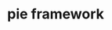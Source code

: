 ---
title: pie framework 
layout: Homepage
bottomText: Smashcut is a fast-paced and intensive program designed by educators and industry veterans
bottomLinkText: keep me in the loop
main: 
  bgVideoUrl: assets/smashcut.mp4
  title: Pie
  subtitle: An Open Source framework for building and sharing interactive assessment question types.
publishers: 
  text: For content publishers
  subtext: Create content using simple or advanced assessment interactions and distribute it to your customers with the confidence that your content will appear and function exactly as designed by your content authors. 
  url: assets/block1.png
developers: 
  text: For Developers
  subtext: The PIE Framework is an Open Source non-proprietary  framework that uses web development best practices to allow you to easily create re-usable question types with advanced UI and scoring behavior, and allows you to distribute these question types so they can be used on any system.
  url: assets/dev.png
features:
  - image: assets/share.svg
    title: Develop Interactive Assessment
    text: Use the capabilities of HTML5 and modern javascript develoment    
  - image: assets/network.svg
    title: Freedom & Choice
    text: PIE is an Open Source Framework. Any content (or new question types) you create belong to you and do not require a licence, payment or partnership with any organization. 
  - image: assets/cloud.svg
    title: Distribute Quality Assessment
    text: Open format for Assement Content that preserves the design and functionality that the content developer intended. Both for simpler question types and more advanced interactions.
---
